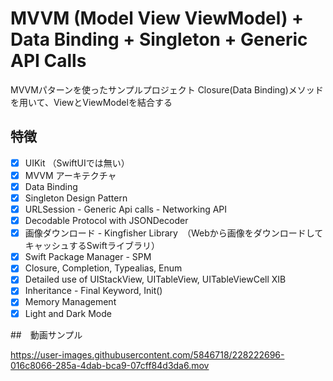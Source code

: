 # MVVM (Model View ViewModel) + Data Binding + Singleton + Generic API Calls

MVVMパターンを使ったサンプルプロジェクト
Closure(Data Binding)メソッドを用いて、ViewとViewModelを結合する

## 特徴

- [x] UIKit （SwiftUIでは無い）
- [x] MVVM アーキテクチャ
- [x] Data Binding
- [x] Singleton Design Pattern
- [x] URLSession - Generic Api calls - Networking API
- [x] Decodable Protocol with JSONDecoder
- [x] 画像ダウンロード - Kingfisher Library　（Webから画像をダウンロードしてキャッシュするSwiftライブラリ）
- [x] Swift Package Manager - SPM
- [x] Closure, Completion, Typealias, Enum
- [x] Detailed use of UIStackView, UITableView, UITableViewCell XIB
- [x] Inheritance - Final Keyword, Init()
- [x] Memory Management
- [x] Light and Dark Mode

##　動画サンプル

https://user-images.githubusercontent.com/5846718/228222696-016c8066-285a-4dab-bca9-07cff84d3da6.mov
